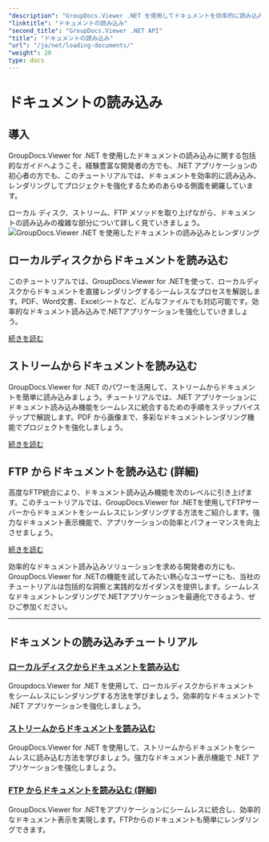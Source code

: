```yaml
---
"description": "GroupDocs.Viewer .NET を使用してドキュメントを効率的に読み込み、レンダリングする方法を学びましょう。強化された .NET アプリのためのローカルディスク、ストリーム、FTP 読み込みチュートリアルをご覧ください。"
"linktitle": "ドキュメントの読み込み"
"second_title": "GroupDocs.Viewer .NET API"
"title": "ドキュメントの読み込み"
"url": "/ja/net/loading-documents/"
"weight": 20
type: docs
---
```

# ドキュメントの読み込み

## 導入

GroupDocs.Viewer for .NET を使用したドキュメントの読み込みに関する包括的なガイドへようこそ。経験豊富な開発者の方でも、.NET アプリケーションの初心者の方でも、このチュートリアルでは、ドキュメントを効率的に読み込み、レンダリングしてプロジェクトを強化するためのあらゆる側面を網羅しています。

ローカル ディスク、ストリーム、FTP メソッドを取り上げながら、ドキュメントの読み込みの複雑な部分について詳しく見ていきましょう。
![GroupDocs.Viewer .NET を使用したドキュメントの読み込みとレンダリング](/viewer/loading-documents/image.png)
## ローカルディスクからドキュメントを読み込む

このチュートリアルでは、GroupDocs.Viewer for .NETを使って、ローカルディスクからドキュメントを直接レンダリングするシームレスなプロセスを解説します。PDF、Word文書、Excelシートなど、どんなファイルでも対応可能です。効率的なドキュメント読み込みで.NETアプリケーションを強化していきましょう。

[続きを読む](./loading-document-local-disk/)

## ストリームからドキュメントを読み込む

GroupDocs.Viewer for .NET のパワーを活用して、ストリームからドキュメントを簡単に読み込みましょう。チュートリアルでは、.NET アプリケーションにドキュメント読み込み機能をシームレスに統合するための手順をステップバイステップで解説します。PDF から画像まで、多彩なドキュメントレンダリング機能でプロジェクトを強化しましょう。

[続きを読む](./loading-document-stream/)

## FTP からドキュメントを読み込む (詳細)

高度なFTP統合により、ドキュメント読み込み機能を次のレベルに引き上げます。このチュートリアルでは、GroupDocs.Viewer for .NETを使用してFTPサーバーからドキュメントをシームレスにレンダリングする方法をご紹介します。強力なドキュメント表示機能で、アプリケーションの効率とパフォーマンスを向上させましょう。

[続きを読む](./loading-document-ftp/)

効率的なドキュメント読み込みソリューションを求める開発者の方にも、GroupDocs.Viewer for .NETの機能を試してみたい熱心なユーザーにも、当社のチュートリアルは包括的な洞察と実践的なガイダンスを提供します。シームレスなドキュメントレンダリングで.NETアプリケーションを最適化できるよう、ぜひご参加ください。

---
## ドキュメントの読み込みチュートリアル
### [ローカルディスクからドキュメントを読み込む](./loading-document-local-disk/)
Groupdocs.Viewer for .NET を使用して、ローカルディスクからドキュメントをシームレスにレンダリングする方法を学びましょう。効率的なドキュメントで .NET アプリケーションを強化しましょう。
### [ストリームからドキュメントを読み込む](./loading-document-stream/)
GroupDocs.Viewer for .NET を使用して、ストリームからドキュメントをシームレスに読み込む方法を学びましょう。強力なドキュメント表示機能で .NET アプリケーションを強化しましょう。
### [FTP からドキュメントを読み込む (詳細)](./loading-document-ftp/)
GroupDocs.Viewer for .NETをアプリケーションにシームレスに統合し、効率的なドキュメント表示を実現します。FTPからのドキュメントも簡単にレンダリングできます。